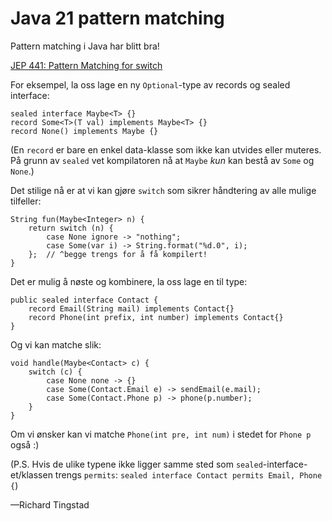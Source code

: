 # Java 21 pattern matching

Pattern matching i Java har blitt bra!

[JEP 441: Pattern Matching for switch](https://openjdk.org/jeps/441)

For eksempel, la oss lage en ny `Optional`-type av records og sealed interface:

```
sealed interface Maybe<T> {}
record Some<T>(T val) implements Maybe<T> {}
record None() implements Maybe {}
```

(En `record` er bare en enkel data-klasse
som ikke kan utvides eller muteres.
På grunn av `sealed` vet kompilatoren nå at `Maybe` _kun_
kan bestå av `Some` og `None`.)

Det stilige nå er at vi kan gjøre `switch`
som sikrer håndtering av alle mulige tilfeller:

```
String fun(Maybe<Integer> n) {
    return switch (n) {
        case None ignore -> "nothing";
        case Some(var i) -> String.format("%d.0", i);
    };  // ^begge trengs for å få kompilert!
}
```

Det er mulig å nøste og kombinere,
la oss lage en til type:

```
public sealed interface Contact {
    record Email(String mail) implements Contact{}
    record Phone(int prefix, int number) implements Contact{}
}
```

Og vi kan matche slik:

```
void handle(Maybe<Contact> c) {
    switch (c) {
        case None none -> {}
        case Some(Contact.Email e) -> sendEmail(e.mail);
        case Some(Contact.Phone p) -> phone(p.number);
    }
}
```

Om vi ønsker kan vi matche `Phone(int pre, int num)` i stedet for `Phone p` også :)

(P.S. Hvis de ulike typene ikke ligger samme sted som `sealed`-interface-et/klassen
trengs `permits`: `sealed interface Contact permits Email, Phone {`)

—Richard Tingstad

